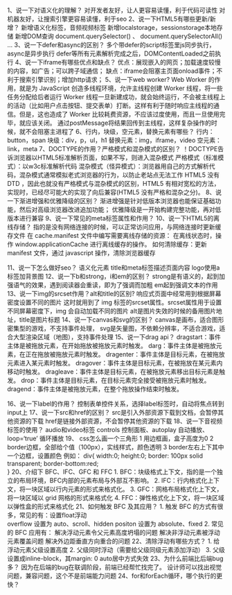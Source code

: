 1、说一下对语义化的理解？
        对开发者友好，让人更容易读懂，利于代码可读性
        对机器友好，让搜索引擎更容易读懂，利于seo
2、说一下HTML5有哪些更新/新增？
    新增语义化标签，音频视频标签
    新增localstorage，sessionstorage本地存储
    新增DOM查询 document.querySelector() 、 document.querySelectorAll()
    …
3、说一下defer和async的区别？
    多个带defer的script标签里js同步执行，async是异步执行
    defer等所有元素解析完成之后，DOMContentLoaded之前执行
4、说一下iframe有哪些优点和缺点？
    优点：展现嵌入的网页；加载速度较慢的内容，如广告；可以跨子域通信；
    缺点：iframe会阻塞主页面onload事件；不利于搜索引擎识别；增加http请求；
5、说一下web worker?
    Web Worker 的作用，就是为 JavaScript 创造多线程环境，允许主线程创建 Worker 线程，将一些任务分配给后者运行
    Worker 线程一旦新建成功，就会始终运行，不会被主线程上的活动（比如用户点击按钮、提交表单）打断。这样有利于随时响应主线程的通信。但是，这也造成了 Worker 比较耗费资源，不应该过度使用，而且一旦使用完毕，就应该关闭。
    通过postMessage将结果回传到主线程，这样复杂操作的时候，就不会阻塞主进程了
6、行内，块级，空元素，替换元素有哪些？
    行内：button，span
    块级：div，p，ul，h1
    替换元素：img，iframe，video
    空元素：link，meta
7、DOCTYPE的作用？严格模式和混杂模式的区别？
    ！DOCTYPE告诉浏览器以HTML5标准解析页面，如果不写，则进入混杂模式
    严格模式（标准模式）：以w3c标准解析代码
    混杂模式（怪异模式）：浏览器用自己的方式解析代码，混杂模式通常模拟老式浏览器的行为，以防止老站点无法工作
    HTML5 没有 DTD ，因此也就没有严格模式与混杂模式的区别，HTML5 有相对宽松的方法，实现时，已经尽可能大的实现了向后兼容(HTML5 没有严格和混杂之分)。
8、说一下渐进增强和优雅降级的区别？
    渐进增强是针对低版本浏览器也能保证基础功能，然后对高级浏览器改进追加功能；
    优雅降级是一开始构建完整功能，再对低版本进行兼容
9、说一下常见的meta标签属性和作用？
    <meta charset="UTF-8" >
    <meta name="keywords" content="关键词" />
    <meta name="description" content="页面描述内容" />
    <meta http-equiv="refresh" content="0;url=" />
    <meta name="viewport" content="width=device-width, initial-scale=1, maximum-scale=1">
10、说一下HTML5的离线存储？
    指的是没有网络连接的时候，可以正常访问应用，与网络连接时更新缓存文件
    在 cache.manifest 文件中编写需要离线存储的资源：
        <html lang="en" manifest="index.manifest">
    在离线状态时，操作 window.applicationCache 进行离线缓存的操作。
    如何清除缓存：更新 manifest 文件，通过 javascript 操作，清除浏览器缓存

11、说一下怎么做好seo？
    语义化元素
    title和meta标签描述页面内容
    logo使用a标签加背景图
12、说一下b和strong，i和em的区别？
    strong是有语义的，起到加强语气的效果，遇到阅读器会重读，即为了强调而加粗
    em起到强调文本的作用
13、说一下img的srcset作用？alt和title的区别?
    响应式页面中经常用到根据屏幕密度设置不同的图片
    这时就用到了 img 标签的srcset属性。srcset属性用于设置不同屏幕密度下，img 会自动加载不同的图片
    alt是图片失效的时候的备用图片地址，title是图片标题
14、说一下canvas和svg的区别？
    canvas是画布，适合图形密集型的游戏，不支持事件处理，
    svg是矢量图，不依赖分辨率，不适合游戏，适合大型渲染区域（地图），支持事件处理
15、说一下drag api？
    dragstart：事件主体是被拖放元素，在开始拖放被拖放元素时触发。
    darg：事件主体是被拖放元素，在正在拖放被拖放元素时触发。
    dragenter：事件主体是目标元素，在被拖放元素进入某元素时触发。
    dragover：事件主体是目标元素，在被拖放在某元素内移动时触发。
    dragleave：事件主体是目标元素，在被拖放元素移出目标元素是触发。
    drop：事件主体是目标元素，在目标元素完全接受被拖放元素时触发。
    dragend：事件主体是被拖放元素，在整个拖放操作结束时触发。

16、说一下label的作用？
    控制表单控件关系，选择label标签时，自动将焦点转到input上
17、说一下src和href的区别？
    src是引入外部资源下载到文档，会暂停其他资源的下载
    href是链接外部资源，不会暂停其他资源的下载
18、说一下音视频标签的使用？
    audio和video标签
    controls 控制面板、autoplay 自动播放、loop=‘true’ 循环播放
19、 css怎么画一个三角形
    1 用边框画，盒子高度为0
    2 border边框，全部给个值（100px），实线样式，颜色透明
    3 border左右上下其中一个边框，设置颜色
        例如：
        div{
            width:0;
            height:0;
            border: 100px solid transparent;
            border-bottom:red;       
        }
20、介绍下 BFC、IFC、GFC 和 FFC
    1. BFC：块级格式上下文，指的是一个独立的布局环境，BFC内部的元素布局与外部互不影响。
    2. IFC：行内格式化上下文，将一块区域以行内元素的形式来格式化。
    3. GFC：网格布局格式化上下文，将一块区域以 grid 网格的形式来格式化
    4. FFC：弹性格式化上下文，将一块区域以弹性盒的形式来格式化
21、如何触发 BFC 及其应用？
    1. 触发 BFC 的方式有很多，常见的有：设置float浮动  
        overflow 设置为 auto、scroll、hidden
        positon 设置为 absolute、fixed
    2. 常见的 BFC 应用有：
        解决浮动元素令父元素高度坍塌的问题
        解决非浮动元素被浮动元素覆盖问题
        解决外边距垂直方向重合的问题
22、清除浮动有哪些方式？
    1. 给浮动元素父级设置高度
    2. 父级同时浮动（需要给父级同级元素添加浮动）
    3. 父级设置成inline-block，其margin: 0 auto居中方式失效
23、为什么前端比后端bug多？
    因为在后端的bug在联调阶段，前端已经帮忙找完了。
    设计师可以找出视觉问题，兼容问题，这个不是前端能力问题
24、for和forEach循环，哪个执行的更快？